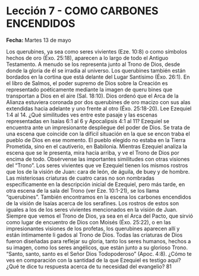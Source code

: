 # Lección 7 - COMO CARBONES ENCENDIDOS

**Fecha:** Martes 13 de mayo


Los querubines, ya sea como seres vivientes (Eze. 10:8) o como símbolos hechos de oro (Éxo. 25:18), aparecen a lo largo de todo el Antiguo Testamento. A menudo se los representa junto al Trono de Dios, desde donde la gloria de él se irradia al universo. Los querubines también están bordados en la cortina que está delante del Lugar Santísimo (Éxo. 26:1). En el libro de Salmos, el poder supremo de Dios sobre la Creación es representado poéticamente mediante la imagen de queru­ bines que transportan a Dios en el aire (Sal. 18:10). Dios ordenó que el Arca de la Alianza estuviera coronada por dos querubines de oro macizo con sus alas extendidas hacia adelante y uno frente al otro (Éxo. 25:18-20). Lee Ezequiel 1:4 al 14. ¿Qué similitudes ves entre este pasaje y las escenas representadas en Isaías 6:1 al 6 y Apocalipsis 4:1 al 11? Ezequiel se encuentra ante un impresionante despliegue del poder de Dios. Se trata de una escena que coincide con la difícil situación en la que se encon­ traba el pueblo de Dios en ese momento. El pueblo elegido no estaba en la Tierra Prometida, sino en el cautiverio, en Babilonia. Mientras Ezequiel analiza la escena que se le presenta, mira hacia arriba, y ve el Trono de Dios por encima de todo. Obsérvense las importantes similitudes con otras visiones del “Trono”. Los seres vivientes que ve Ezequiel tienen los mismos rostros que los de la visión de Juan: cara de león, de águila, de buey y de hombre. Las misteriosas criaturas de cuatro caras no son nombradas específicamente en la descripción inicial de Ezequiel, pero más tarde, en otra escena de la sala del Trono (ver Eze. 10:1-21), se los llama “querubines”. También encontramos en la escena los carbones encendidos de la visión de Isaías acerca de los serafines. Los rostros de estos son iguales a los de los seres vivientes mencionados en la visión de Juan. Siempre que vemos el Trono de Dios, ya sea en el Arca del Pacto, que sirvió como lugar de encuentro de Dios con Moisés (Éxo. 25:22), o en las impresionantes visiones de los profetas, los querubines aparecen allí y están íntimamente li­ gados al Trono de Dios. Todas las criaturas de Dios fueron diseñadas para reflejar su gloria, tanto los seres humanos, hechos a su imagen, como los seres angélicos, que están junto a su glorioso Trono. “Santo, santo, santo es el Señor Dios Todopoderoso” (Apoc. 4:8). ¿Cómo te ves en comparación con la santidad de la que Ezequiel es testigo aquí? ¿Qué te dice tu respuesta acerca de tu necesidad del evangelio? 81